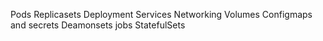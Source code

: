 Pods
Replicasets
Deployment
Services
Networking
Volumes
Configmaps and secrets
Deamonsets 
jobs
StatefulSets

